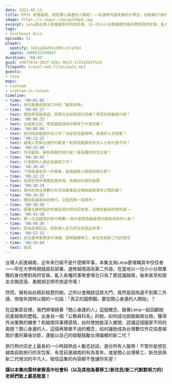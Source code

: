 ```yaml
---
date: 2021-05-13
title: EP51 前進越南，就從關心身邊的人開始！——從選修外語失敗的大學生，到縱橫27省的越南達人 ft. 越南女神 Lena
image: https://i.imgur.com/yp1k6pQ.jpg
excerpt: Lena是台灣人前進越南中的佼佼者，以一位小小台商業務的身份應對政府官員、亂入各種同事聚會場合只為了更認識越南，後來甚至和朋友合開民宿、勇闖胡志明市旅遊市場！但之所以會開啟這扇大門，竟然是因為父親的一句話：「真正的國際觀，要從關心身邊的人開始」？這是一個熱血勵志故事，不管你是想在越南自助旅行的背包客、有意前進越南的有為青年，或是關心台灣移工、新住民與新二代現況的平凡人，相信都可以從這集節目獲得一些力量！
tags:
- Southeast Asia
episode: 51
player:
  spotify: 1U2yq9A20Vu9REistlyhE4
  apple: 1000522599647
duration: '60:42'
guid: e99f7614-d82f-42bc-9b23-1f251592f524
filepath: travel-wok-files/ep51.mp3
guests:
- lena
maps:
- vietnam
- vietnam-in-taiwan
timeline:
- time: '00:01:02 '
  text: 為何會變成朋友口中的「越南女神」
- time: '00:02:27 '
  text: 開始學習越南語，其實完全就是誤打誤撞？學習的挑戰是什麼？
- time: '00:06:33 '
  text: 去越南之前，學習越南語為你帶來了什麼改變？
- time: '00:08:04 '
  text: 如何找到越南外派工作？決定前往越南時，身邊的人怎麼看？
- time: '00:13:22 '
  text: 越南人對與台灣的印象是？和其他國家的外派人士有什麼不同？
- time: '00:15:08 '
  text: 外派越南，最有挑戰的地方是？最有趣的地方又是？
- time: '00:18:05 '
  text: 什麼樣的人適合去越南工作？
- time: '00:20:45 '
  text: 下班後還有另一份事業，每個越南人都是斜槓大師？
- time: '00:22:22 '
  text: 在胡志明市勇闖民宿市場，失敗卻珍貴的經歷
- time: '00:28:39 '
  text: 意外的為台灣數位外交協會牽起台灣與越南青年之間的線？
- time: '00:34:02 '
  text: 開始在越南自助旅行，又是因為一個意外？
- time: '00:38:50 '
  text: 跟著光鮮時髦的同事從胡志明市回老家，沒想到看到的竟然是⋯⋯
- time: '00:43:38 '
  text: 第一次去越南的旅行推薦——為什麼說南越最適合越南自助初心者？
- time: '00:49:36 '
  text: 因為疫情回台，但斜槓人生仍然沒有因此停滯！
- time: '00:52:22 '
  text: 前往雲林麥寮高中演講，發現偏鄉移工、新住民與新二代的現況
- time: '00:59:04 '
  text: 結語
---
```


台灣人前進越南，近年來已經不是什麼稀罕事，本集主角Lena更堪稱其中佼佼者——早在大學時期就超前部署、選修越南語為第二外語，在當地以一位小小台商業務的身份應對政府官員、亂入各種同事聚會場合只為了更認識越南，後來甚至和朋友合開民宿、勇闖胡志明市旅遊市場！

然而，擁有如此精彩經歷的她，之所以會開啟這扇大門，竟然是因為選不到第二外語、徬徨失措時父親的一句話：「真正的國際觀，要從關心身邊的人開始」？

在這集節目裡，我們將環繞著「關心身邊的人」這個概念，跟著Lena一起回顧她前進越南的歷程。出身自一個「公務員科系」的她，如何成功說服越南台商，獲得外派業務的機會？和越南同事搏感情，如何使她能深入鄉間、認識這個國家不同的面貌？關心身邊的人，這個再簡單不過的概念，如何讓她成為台灣數位外交協會越南計畫的幕後功臣，還能以自己的經驗鼓勵台灣偏鄉的新二代？

旅行熱炒店史上最長的一小時超熱血＋勵志訪談，適合所有人服用！不管你是想在越南自助旅行的背包客、有意前進越南的有為青年，或是關心台灣移工、新住民與新二代現況的平凡人，相信這集的內容都不會讓你失望！

**謹以本集向雲林麥寮高中社會科（以及其他為著移工/新住民/新二代默默努力的）老師們致上最高敬意！**

